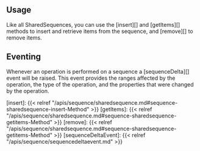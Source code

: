 ## Usage

Like all SharedSequences, you can use the [insert][] and [getItems][] methods to insert and retrieve items from the
sequence, and [remove][] to remove items.

## Eventing

Whenever an operation is performed on a sequence a [sequenceDelta][] event will be raised. This event provides the
ranges affected by the operation, the type of the operation, and the properties that were changed by the operation.

[insert]: {{< relref "/apis/sequence/sharedsequence.md#sequence-sharedsequence-insert-Method" >}}
[getItems]: {{< relref "/apis/sequence/sharedsequence.md#sequence-sharedsequence-getitems-Method" >}}
[remove]: {{< relref "/apis/sequence/sharedsequence.md#sequence-sharedsequence-getitems-Method" >}}
[sequenceDeltaEvent]: {{< relref "/apis/sequence/sequencedeltaevent.md" >}}

